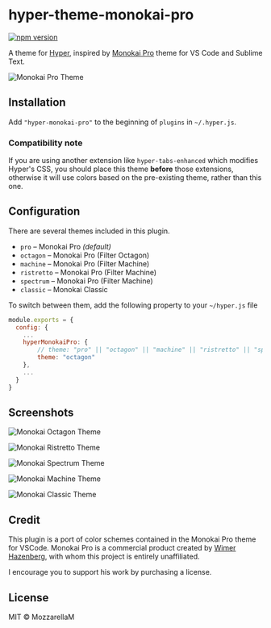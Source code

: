# hyper-theme-monokai-pro

[![npm version](https://badge.fury.io/js/hyper-monokai-pro.svg)](https://www.npmjs.com/package/hyper-monokai-pro)

A theme for [Hyper](https://github.com/zeit/hyper), inspired by [Monokai Pro](https://monokai.pro/) theme for VS Code and Sublime Text.

![Monokai Pro Theme](/../screenshots/pro.png?raw=true)

## Installation

Add `"hyper-monokai-pro"` to the beginning of `plugins` in `~/.hyper.js`.

### Compatibility note

If you are using another extension like `hyper-tabs-enhanced` which modifies Hyper's CSS, you should place this theme **before** those extensions, otherwise it will use colors based on the pre-existing theme, rather than this one.

## Configuration

There are several themes included in this plugin.

* `pro` – Monokai Pro *(default)*
* `octagon` – Monokai Pro (Filter Octagon)
* `machine` – Monokai Pro (Filter Machine)
* `ristretto` – Monokai Pro (Filter Machine)
* `spectrum` – Monokai Pro (Filter Machine)
* `classic` – Monokai Classic

To switch between them, add the following property to your `~/hyper.js` file

```js
module.exports = {
  config: {
    ...
    hyperMonokaiPro: {
        // theme: "pro" || "octagon" || "machine" || "ristretto" || "spectrum" || "classic"
        theme: "octagon"
    },
    ...
  }
}
```

## Screenshots

![Monokai Octagon Theme](/../screenshots/octagon.png?raw=true)

![Monokai Ristretto Theme](/../screenshots/ristretto.png?raw=true)

![Monokai Spectrum Theme](/../screenshots/spectrum.png?raw=true)

![Monokai Machine Theme](/../screenshots/machine.png?raw=true)

![Monokai Classic Theme](/../screenshots/classic.png?raw=true)

## Credit

This plugin is a port of color schemes contained in the Monokai Pro theme for VSCode. Monokai Pro is a commercial product created by [Wimer Hazenberg](https://github.com/Monokai), with whom this project is entirely unaffiliated. 

I encourage you to support his work by purchasing a license.

## License

MIT © MozzarellaM
